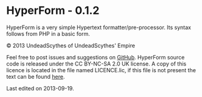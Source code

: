 # HyperForm - 0.1.2 #

HyperForm is a very simple Hypertext formatter/pre-processor. Its
syntax follows from PHP in a basic form.

&copy; 2013 UndeadScythes of UndeadScythes' Empire

Feel free to post issues and suggestions on [GitHub](http://maven.apache.org).
HyperForm source code is released under the CC BY-NC-SA 2.0 UK license.
A copy of this licence is located in the file named LICENCE.lic, if this file is
not present the text can be found [here](http://creativecommons.org/licenses/by-nc-sa/2.0/uk/legalcode).

Last edited on 2013-09-19.
